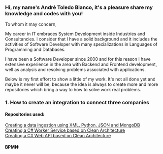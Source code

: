 ### Hi, my name's André Toledo Bianco, it's a pleasure share my knowledge and codes with you!

To whom it may concern,

My career in IT embraces System Development inside Industries and Consultancies. I consider that I have a solid background and it includes the activities of Software Developer with many specializations in Languages of Programming and Databases. 

I have been a Software Developer since 2000 and for this reason I have extensive experience in the area with Backend and Frontend development, well as analysis and resolving problems associated with applications.

Below is my first effort to show a little of my work. It's not all done yet and maybe it never will be, because the idea is always to create more and more repositories which bring a way to how to solve work real problems.

### 1. How to create an integration to connect three companies
#### <font color="black">Repositories used:</font>
[Creating a data ingestion using XML, Python, JSON and MongoDB](https://github.com/andrebianco-net/create-data-ingestion-python-mongodb)</br>
[Creating a C# Worker Service based on Clean Architecture](https://github.com/andrebianco-net/create-csharp-worker-clean-architecture)</br>
[Creating a C# Web API based on Clean Architecture](https://github.com/andrebianco-net/create-csharp-webapi-clean-architecture)

#### <font color="black">BPMN:</font>
